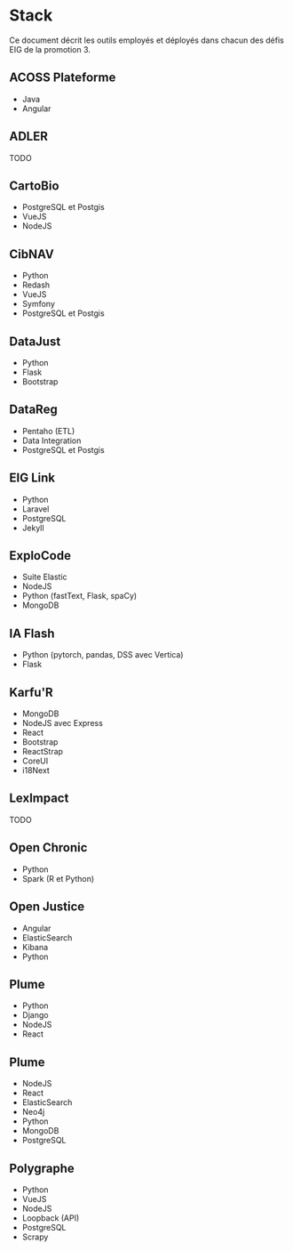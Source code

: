 # Stack
Ce document décrit les outils employés et déployés dans chacun des défis EIG de la promotion 3.

## ACOSS Plateforme
- Java
- Angular

## ADLER
TODO

## CartoBio
- PostgreSQL et Postgis
- VueJS
- NodeJS

## CibNAV
- Python
- Redash
- VueJS
- Symfony
- PostgreSQL et Postgis

## DataJust
- Python
- Flask
- Bootstrap

## DataReg
- Pentaho (ETL)
- Data Integration
- PostgreSQL et Postgis

## EIG Link
- Python
- Laravel
- PostgreSQL
- Jekyll

## ExploCode
- Suite Elastic
- NodeJS
- Python (fastText, Flask, spaCy)
- MongoDB

## IA Flash
- Python (pytorch, pandas, DSS avec Vertica)
- Flask

## Karfu'R
- MongoDB
- NodeJS avec Express
- React
- Bootstrap
- ReactStrap
- CoreUI
- i18Next

## LexImpact
TODO

## Open Chronic
- Python
- Spark (R et Python)

## Open Justice
- Angular
- ElasticSearch
- Kibana
- Python

## Plume
- Python
- Django
- NodeJS
- React

## Plume
- NodeJS
- React
- ElasticSearch
- Neo4j
- Python
- MongoDB
- PostgreSQL

## Polygraphe
- Python
- VueJS
- NodeJS
- Loopback (API)
- PostgreSQL
- Scrapy
